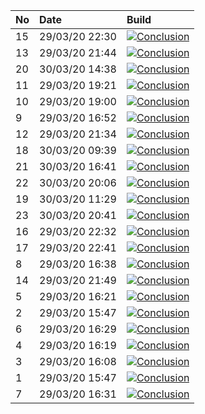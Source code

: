| No  | Date           | Build                                                                                                                                                                    |
| :-- | :------------- | :----------------------------------------------------------------------------------------------------------------------------------------------------------------------- |
| 15  | 29/03/20 22:30 | [![Conclusion](https://img.shields.io/badge/build-pass-brightgreen)](https://github.com/e2e-boilerplate/cypress-typescript-browserify-chai-expect/actions/runs/66163562) |
| 13  | 29/03/20 21:44 | [![Conclusion](https://img.shields.io/badge/build-pass-brightgreen)](https://github.com/e2e-boilerplate/cypress-typescript-browserify-chai-expect/actions/runs/66143430) |
| 20  | 30/03/20 14:38 | [![Conclusion](https://img.shields.io/badge/build-pass-brightgreen)](https://github.com/e2e-boilerplate/cypress-typescript-browserify-chai-expect/actions/runs/66751076) |
| 11  | 29/03/20 19:21 | [![Conclusion](https://img.shields.io/badge/build-pass-brightgreen)](https://github.com/e2e-boilerplate/cypress-typescript-browserify-chai-expect/actions/runs/66081765) |
| 10  | 29/03/20 19:00 | [![Conclusion](https://img.shields.io/badge/build-pass-brightgreen)](https://github.com/e2e-boilerplate/cypress-typescript-browserify-chai-expect/actions/runs/66069329) |
| 9   | 29/03/20 16:52 | [![Conclusion](https://img.shields.io/badge/build-pass-brightgreen)](https://github.com/e2e-boilerplate/cypress-typescript-browserify-chai-expect/actions/runs/66020165) |
| 12  | 29/03/20 21:34 | [![Conclusion](https://img.shields.io/badge/build-pass-brightgreen)](https://github.com/e2e-boilerplate/cypress-typescript-browserify-chai-expect/actions/runs/66140734) |
| 18  | 30/03/20 09:39 | [![Conclusion](https://img.shields.io/badge/build-pass-brightgreen)](https://github.com/e2e-boilerplate/cypress-typescript-browserify-chai-expect/actions/runs/66542196) |
| 21  | 30/03/20 16:41 | [![Conclusion](https://img.shields.io/badge/build-pass-brightgreen)](https://github.com/e2e-boilerplate/cypress-typescript-browserify-chai-expect/actions/runs/66829164) |
| 22  | 30/03/20 20:06 | [![Conclusion](https://img.shields.io/badge/build-fail-red)](https://github.com/e2e-boilerplate/cypress-typescript-browserify-chai-expect/actions/runs/66950009)         |
| 19  | 30/03/20 11:29 | [![Conclusion](https://img.shields.io/badge/build-pass-brightgreen)](https://github.com/e2e-boilerplate/cypress-typescript-browserify-chai-expect/actions/runs/66623857) |
| 23  | 30/03/20 20:41 | [![Conclusion](https://img.shields.io/badge/build-pass-brightgreen)](https://github.com/e2e-boilerplate/cypress-typescript-browserify-chai-expect/actions/runs/66975614) |
| 16  | 29/03/20 22:32 | [![Conclusion](https://img.shields.io/badge/build-pass-brightgreen)](https://github.com/e2e-boilerplate/cypress-typescript-browserify-chai-expect/actions/runs/66164112) |
| 17  | 29/03/20 22:41 | [![Conclusion](https://img.shields.io/badge/build-pass-brightgreen)](https://github.com/e2e-boilerplate/cypress-typescript-browserify-chai-expect/actions/runs/66166684) |
| 8   | 29/03/20 16:38 | [![Conclusion](https://img.shields.io/badge/build-pass-brightgreen)](https://github.com/e2e-boilerplate/cypress-typescript-browserify-chai-expect/actions/runs/66015856) |
| 14  | 29/03/20 21:49 | [![Conclusion](https://img.shields.io/badge/build-pass-brightgreen)](https://github.com/e2e-boilerplate/cypress-typescript-browserify-chai-expect/actions/runs/66145174) |
| 5   | 29/03/20 16:21 | [![Conclusion](https://img.shields.io/badge/build-fail-red)](https://github.com/e2e-boilerplate/cypress-typescript-browserify-chai-expect/actions/runs/66010208)         |
| 2   | 29/03/20 15:47 | [![Conclusion](https://img.shields.io/badge/build-pass-brightgreen)](https://github.com/e2e-boilerplate/cypress-typescript-browserify-chai-expect/actions/runs/65990749) |
| 6   | 29/03/20 16:29 | [![Conclusion](https://img.shields.io/badge/build-fail-red)](https://github.com/e2e-boilerplate/cypress-typescript-browserify-chai-expect/actions/runs/66012806)         |
| 4   | 29/03/20 16:19 | [![Conclusion](https://img.shields.io/badge/build-fail-red)](https://github.com/e2e-boilerplate/cypress-typescript-browserify-chai-expect/actions/runs/66009525)         |
| 3   | 29/03/20 16:08 | [![Conclusion](https://img.shields.io/badge/build-fail-red)](https://github.com/e2e-boilerplate/cypress-typescript-browserify-chai-expect/actions/runs/66005440)         |
| 1   | 29/03/20 15:47 | [![Conclusion](https://img.shields.io/badge/build-pass-brightgreen)](https://github.com/e2e-boilerplate/cypress-typescript-browserify-chai-expect/actions/runs/65990705) |
| 7   | 29/03/20 16:31 | [![Conclusion](https://img.shields.io/badge/build-pass-brightgreen)](https://github.com/e2e-boilerplate/cypress-typescript-browserify-chai-expect/actions/runs/66013187) |
